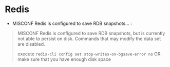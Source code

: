 # Redis

* MISCONF Redis is configured to save RDB snapshots... :
> MISCONF Redis is configured to save RDB snapshots, but is currently not able to persist on disk. Commands that may modify the data set are disabled.
>
> execute `redis-cli config set stop-writes-on-bgsave-error no`
> OR make sure that you have enough disk space
